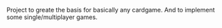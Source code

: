 Project to greate the basis for basically any cardgame. And to implement some single/multiplayer games.
